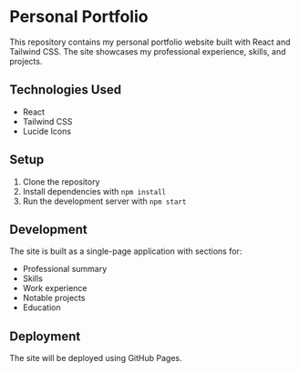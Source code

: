 # Personal Portfolio

This repository contains my personal portfolio website built with React and Tailwind CSS. The site showcases my professional experience, skills, and projects.

## Technologies Used
- React
- Tailwind CSS
- Lucide Icons

## Setup
1. Clone the repository
2. Install dependencies with `npm install`
3. Run the development server with `npm start`

## Development
The site is built as a single-page application with sections for:
- Professional summary
- Skills
- Work experience
- Notable projects
- Education

## Deployment
The site will be deployed using GitHub Pages.